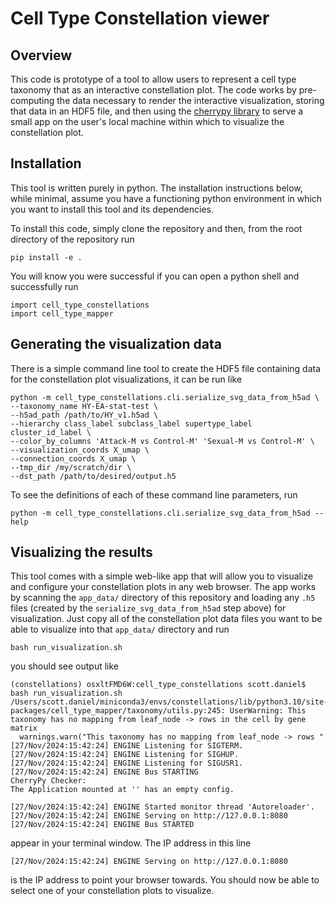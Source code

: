 # Cell Type Constellation viewer


## Overview

This code is prototype of a tool to allow users to represent a cell type
taxonomy that as an interactive constellation plot. The code works by
pre-computing the data necessary to render the interactive visualization,
storing that data in an HDF5 file, and then using the
[cherrypy library](https://cherrypy.dev/) to serve a small app on the user's
local machine within which to visualize the constellation plot.

## Installation

This tool is written purely in python. The installation instructions below,
while minimal, assume you have a functioning python environment in which you
want to install this tool and its dependencies.

To install this code, simply clone the repository and then, from the root
directory of the repository run
```
pip install -e .
```

You will know you were successful if you can open a python shell and
successfully run

```
import cell_type_constellations
import cell_type_mapper
```

## Generating the visualization data

There is a simple command line tool to create the HDF5 file containing
data for the constellation plot visualizations, it can be run like

```
python -m cell_type_constellations.cli.serialize_svg_data_from_h5ad \
--taxonomy_name HY-EA-stat-test \
--h5ad_path /path/to/HY_v1.h5ad \
--hierarchy class_label subclass_label supertype_label cluster_id_label \
--color_by_columns 'Attack-M vs Control-M' 'Sexual-M vs Control-M' \
--visualization_coords X_umap \
--connection_coords X_umap \
--tmp_dir /my/scratch/dir \
--dst_path /path/to/desired/output.h5
````

To see the definitions of each of these command line parameters, run

```
python -m cell_type_constellations.cli.serialize_svg_data_from_h5ad --help
```

## Visualizing the results

This tool comes with a simple web-like app that will allow you to
visualize and configure your constellation plots in any web browser.
The app works by scanning the `app_data/` directory of this repository
and loading any `.h5` files (created by the `serialize_svg_data_from_h5ad`
step above) for visualization. Just copy all of the constellation plot data
files you want to be able to visualize into that `app_data/` directory and run
```
bash run_visualization.sh
```

you should see output like

```
(constellations) osxltFMD6W:cell_type_constellations scott.daniel$ bash run_visualization.sh 
/Users/scott.daniel/miniconda3/envs/constellations/lib/python3.10/site-packages/cell_type_mapper/taxonomy/utils.py:245: UserWarning: This taxonomy has no mapping from leaf_node -> rows in the cell by gene matrix
  warnings.warn("This taxonomy has no mapping from leaf_node -> rows "
[27/Nov/2024:15:42:24] ENGINE Listening for SIGTERM.
[27/Nov/2024:15:42:24] ENGINE Listening for SIGHUP.
[27/Nov/2024:15:42:24] ENGINE Listening for SIGUSR1.
[27/Nov/2024:15:42:24] ENGINE Bus STARTING
CherryPy Checker:
The Application mounted at '' has an empty config.

[27/Nov/2024:15:42:24] ENGINE Started monitor thread 'Autoreloader'.
[27/Nov/2024:15:42:24] ENGINE Serving on http://127.0.0.1:8080
[27/Nov/2024:15:42:24] ENGINE Bus STARTED
```
appear in your terminal window. The IP address in this line
```
[27/Nov/2024:15:42:24] ENGINE Serving on http://127.0.0.1:8080
```
is the IP address to point your browser towards. You should now be able
to select one of your constellation plots to visualize.
